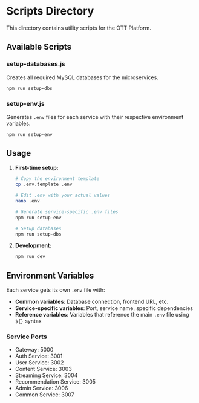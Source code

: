 
# Scripts Directory

This directory contains utility scripts for the OTT Platform.

## Available Scripts

### setup-databases.js
Creates all required MySQL databases for the microservices.

```bash
npm run setup-dbs
```

### setup-env.js
Generates `.env` files for each service with their respective environment variables.

```bash
npm run setup-env
```

## Usage

1. **First-time setup:**
   ```bash
   # Copy the environment template
   cp .env.template .env
   
   # Edit .env with your actual values
   nano .env
   
   # Generate service-specific .env files
   npm run setup-env
   
   # Setup databases
   npm run setup-dbs
   ```

2. **Development:**
   ```bash
   npm run dev
   ```

## Environment Variables

Each service gets its own `.env` file with:

- **Common variables**: Database connection, frontend URL, etc.
- **Service-specific variables**: Port, service name, specific dependencies
- **Reference variables**: Variables that reference the main `.env` file using `${}` syntax

### Service Ports

- Gateway: 5000
- Auth Service: 3001
- User Service: 3002
- Content Service: 3003
- Streaming Service: 3004
- Recommendation Service: 3005
- Admin Service: 3006
- Common Service: 3007
